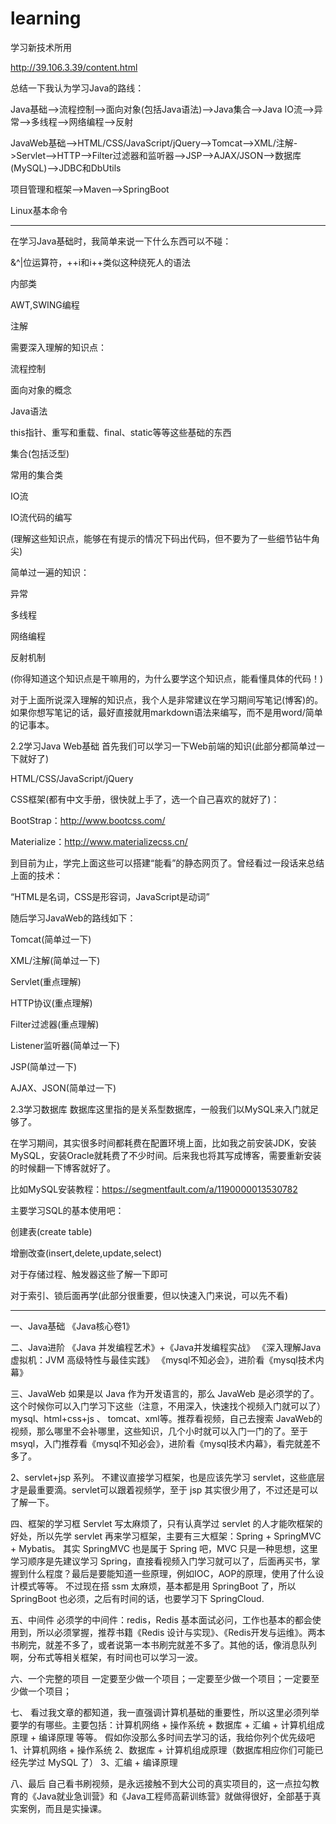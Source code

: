 # learning
学习新技术所用


http://39.106.3.39/content.html

总结一下我认为学习Java的路线：

Java基础-->流程控制-->面向对象(包括Java语法)-->Java集合-->Java IO流-->异常-->多线程-->网络编程-->反射

JavaWeb基础-->HTML/CSS/JavaScript/jQuery-->Tomcat-->XML/注解->Servlet-->HTTP-->Filter过滤器和监听器-->JSP-->AJAX/JSON-->数据库(MySQL)-->JDBC和DbUtils

项目管理和框架-->Maven-->SpringBoot

Linux基本命令




---------------------------


在学习Java基础时，我简单来说一下什么东西可以不碰：

&amp;^|位运算符，++i和i++类似这种绕死人的语法

内部类

AWT,SWING编程

注解

需要深入理解的知识点：

流程控制

面向对象的概念

Java语法

this指针、重写和重载、final、static等等这些基础的东西

集合(包括泛型)

常用的集合类

IO流

IO流代码的编写  

(理解这些知识点，能够在有提示的情况下码出代码，但不要为了一些细节钻牛角尖)

简单过一遍的知识：

异常

多线程

网络编程

反射机制

(你得知道这个知识点是干嘛用的，为什么要学这个知识点，能看懂具体的代码！)

对于上面所说深入理解的知识点，我个人是非常建议在学习期间写笔记(博客)的。如果你想写笔记的话，最好直接就用markdown语法来编写，而不是用word/简单的记事本。



2.2学习Java Web基础
首先我们可以学习一下Web前端的知识(此部分都简单过一下就好了)

HTML/CSS/JavaScript/jQuery

CSS框架(都有中文手册，很快就上手了，选一个自己喜欢的就好了)：

BootStrap：http://www.bootcss.com/

Materialize：http://www.materializecss.cn/

到目前为止，学完上面这些可以搭建“能看”的静态网页了。曾经看过一段话来总结上面的技术：

“HTML是名词，CSS是形容词，JavaScript是动词”

随后学习JavaWeb的路线如下：

Tomcat(简单过一下)

XML/注解(简单过一下)

Servlet(重点理解)

HTTP协议(重点理解)

Filter过滤器(重点理解)

Listener监听器(简单过一下)

JSP(简单过一下)

AJAX、JSON(简单过一下)


2.3学习数据库
数据库这里指的是关系型数据库，一般我们以MySQL来入门就足够了。

在学习期间，其实很多时间都耗费在配置环境上面，比如我之前安装JDK，安装MySQL，安装Oracle就耗费了不少时间。后来我也将其写成博客，需要重新安装的时候翻一下博客就好了。

比如MySQL安装教程：https://segmentfault.com/a/1190000013530782

主要学习SQL的基本使用吧：

创建表(create table)

增删改查(insert,delete,update,select)

对于存储过程、触发器这些了解一下即可

对于索引、锁后面再学(此部分很重要，但以快速入门来说，可以先不看)

----- 





一、Java基础
《Java核心卷1》

二、Java进阶
《Java 并发编程艺术》+《Java并发编程实战》
《深入理解Java虚拟机：JVM 高级特性与最佳实践》
《mysql不知必会》，进阶看《mysql技术内幕》

三、JavaWeb
如果是以 Java 作为开发语言的，那么 JavaWeb 是必须学的了。这个时候你可以入门学习下这些（注意，不用深入，快速找个视频入门就可以了）
mysql、html+css+js 、 tomcat、xml等。推荐看视频，自己去搜索 JavaWeb的视频，那么哪里不会补哪里，这些知识，几个小时就可以入门一门的了。至于 msyql，入门推荐看《mysql不知必会》，进阶看《mysql技术内幕》，看完就差不多了。

2、servlet+jsp 系列。
不建议直接学习框架，也是应该先学习 servlet，这些底层才是最重要滴。servlet可以跟着视频学，至于 jsp 其实很少用了，不过还是可以了解一下。

四、框架的学习框
Servlet 写太麻烦了，只有认真学过 servlet 的人才能吹框架的好处，所以先学 servlet 再来学习框架，主要有三大框架：Spring + SpringMVC + Mybatis。
其实 SpringMVC 也是属于 Spring 吧，MVC 只是一种思想，这里学习顺序是先建议学习 Spring，直接看视频入门学习就可以了，后面再买书，掌握到什么程度？最后是要能知道一些原理，例如IOC，AOP的原理，使用了什么设计模式等等。
不过现在搭 ssm 太麻烦，基本都是用 SpringBoot 了，所以 SpringBoot 也必须，之后有时间的话，也要学习下 SpringCloud.

五、中间件
必须学的中间件：redis，Redis 基本面试必问，工作也基本的都会使用到，所以必须掌握，推荐书籍《Redis 设计与实现》、《Redis开发与运维》。两本书刷完，就差不多了，或者说第一本书刷完就差不多了。其他的话，像消息队列啊，分布式等相关框架，有时间也可以学习一波。

六、一个完整的项目
一定要至少做一个项目；一定要至少做一个项目；一定要至少做一个项目；

七、
看过我文章的都知道，我一直强调计算机基础的重要性，所以这里必须列举要学的有哪些。主要包括：计算机网络 + 操作系统 + 数据库 + 汇编 + 计算机组成原理 + 编译原理 等等。
假如你没那么多时间去学习的话，我给你列个优先级吧
1、计算机网络 + 操作系统
2、数据库 + 计算机组成原理（数据库相应你们可能已经先学过 MySQL 了）
3、汇编 + 编译原理

八、最后
自己看书刷视频，是永远接触不到大公司的真实项目的，这一点拉勾教育的《Java就业急训营》和《Java工程师高薪训练营》就做得很好，全部基于真实案例，而且是实操课。

